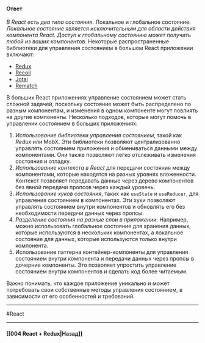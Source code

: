 #### Ответ

*В React есть два типа состояния.* Локальное и глобальное состояние. *Локальное состояние является исключительным для области действия компонента React. Доступ к глобальному состоянию может получить любой из ваших компонентов.* Некоторые распространенные библиотеки для управления состоянием в большом React приложении включают:

- [Redux](https://redux.js.org/)
- [Recoil](https://recoiljs.org/)
- [Jotai](https://jotai.org/)
- [Rematch](https://rematchjs.org/)

В больших React приложениях управление состоянием может стать сложной задачей, поскольку состояние может быть распределено по разным компонентам, и изменения в одном компоненте могут повлиять на другие компоненты. Несколько подходов, которые могут помочь в управлении состоянием в больших приложениях:

1. *Использование библиотеки управления состоянием*, такой как *Redux* или MobX. Эти библиотеки позволяют централизованно управлять состоянием приложения и обмениваться данными между компонентами. Они также позволяют легко отслеживать изменения состояния и отладку.
2. *Использование контекста в React* для передачи состояния между компонентами, которые находятся на разных уровнях вложенности. Контекст позволяет передавать данные через дерево компонентов без явной передачи пропсов через каждый уровень.
3. *Использование хуков состояния*, таких как `useState` и `useReducer`, для управления состоянием в компонентах. Эти хуки позволяют управлять состоянием внутри компонентов и обновлять его без необходимости передачи данных через пропсы.
4. *Разделение состояния на разные слои в приложении.* Например, можно использовать глобальное состояние для хранения данных, которые используются в нескольких компонентах, а локальное состояние для данных, которые используются только внутри компонента.
5. Использование паттерна контейнер-компоненты для управления состоянием внутри компонента и передачи данных через пропсы в дочерние компоненты. Это позволяет упростить управление состоянием внутри компонентов и сделать код более читаемым.

Важно понимать, что каждое приложение уникально и может потребовать свои собственные методы управления состоянием, в зависимости от его особенностей и требований.

____
#React

____

#### [[004 React + Redux|Назад]]